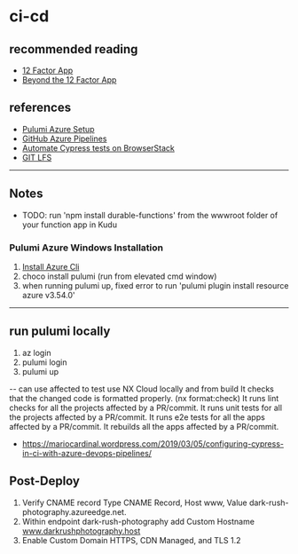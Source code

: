 # ci-cd

## recommended reading

- [12 Factor App](https://12factor.net/)
- [Beyond the 12 Factor App](https://tanzu.vmware.com/content/blog/beyond-the-twelve-factor-app)

## references

- [Pulumi Azure Setup](https://www.pulumi.com/docs/intro/cloud-providers/azure/setup/)
- [GitHub Azure Pipelines](https://azuredevopslabs.com/labs/vstsextend/github-azurepipelines/)
- [Automate Cypress tests on BrowserStack](https://www.browserstack.com/docs/automate/cypress)
- [GIT LFS](https://www.youtube.com/watch?v=uLR1RNqJ1Mw)

---

## Notes

- TODO: run 'npm install durable-functions' from the wwwroot folder of your function app in Kudu

### Pulumi Azure Windows Installation

1. [Install Azure Cli](https://docs.microsoft.com/en-us/cli/azure/install-azure-cli-windows?tabs=azure-cli)
2. choco install pulumi (run from elevated cmd window)
3. when running pulumi up, fixed error to run 'pulumi plugin install resource azure v3.54.0'

---

## run pulumi locally

1. az login
2. pulumi login
3. pulumi up

-- can use affected to test use NX Cloud locally and from build
It checks that the changed code is formatted properly. (nx format:check)
It runs lint checks for all the projects affected by a PR/commit.
It runs unit tests for all the projects affected by a PR/commit.
It runs e2e tests for all the apps affected by a PR/commit.
It rebuilds all the apps affected by a PR/commit.

- <https://mariocardinal.wordpress.com/2019/03/05/configuring-cypress-in-ci-with-azure-devops-pipelines/>

## Post-Deploy

1. Verify CNAME record Type CNAME Record, Host www, Value dark-rush-photography.azureedge.net.
2. Within endpoint dark-rush-photography add Custom Hostname www.darkrushphotography.host
3. Enable Custom Domain HTTPS, CDN Managed, and TLS 1.2
